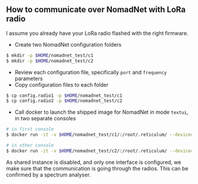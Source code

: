 ## How to communicate over NomadNet with LoRa radio
I assume you already have your LoRa radio flashed with the right firmware.

* Create two NomadNet configuration folders
```bash
$ mkdir -p $HOME/nomadnet_test/c1
$ mkdir -p $HOME/nomadnet_test/c2
```

* Review each configuration file, specifically `port` and `frequency` parameters
* Copy configuration files to each folder

```bash
$ cp config.radio1 -p $HOME/nomadnet_test/c1
$ cp config.radio2 -p $HOME/nomadnet_test/c2
```

* Call docker to launch the shipped image for NomadNet in mode `textui`, in two separate consoles
```bash
# in first console
$ docker run -it -v $HOME/nomadnet_test/c1/:/root/.reticulum/ --device=/dev/ttyACM0  --network host ghcr.io/markqvist/nomadnet:master --textui

# in other console
$ docker run -it -v $HOME/nomadnet_test/c2/:/root/.reticulum/ --device=/dev/ttyACM1  --network host ghcr.io/markqvist/nomadnet:master --textui
```
As shared instance is disabled, and only one interface is configured, we make sure that the communication is going through the radios. This can be confirmed by a spectrum analyser.
